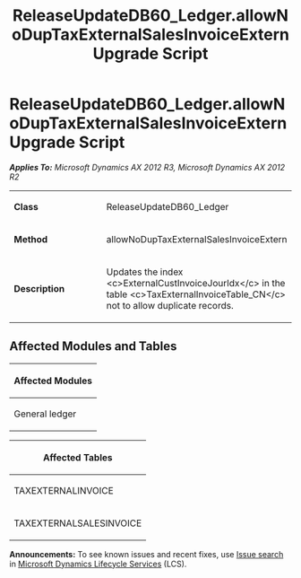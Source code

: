 ﻿---
title: ReleaseUpdateDB60_Ledger.allowNoDupTaxExternalSalesInvoiceExtern Upgrade Script
TOCTitle: ReleaseUpdateDB60_Ledger.allowNoDupTaxExternalSalesInvoiceExtern Upgrade Script
ms:assetid: 753928d6-3ae0-0db7-528e-ae6ae081780a
ms:mtpsurl: https://msdn.microsoft.com/en-us/library/JJ719288(v=AX.60)
ms:contentKeyID: 49709080
ms.date: 05/18/2015
mtps_version: v=AX.60
---

# ReleaseUpdateDB60\_Ledger.allowNoDupTaxExternalSalesInvoiceExtern Upgrade Script 


_**Applies To:** Microsoft Dynamics AX 2012 R3, Microsoft Dynamics AX 2012 R2_

<table>
<colgroup>
<col style="width: 50%" />
<col style="width: 50%" />
</colgroup>
<tbody>
<tr class="odd">
<td><p><strong>Class</strong></p></td>
<td><p>ReleaseUpdateDB60_Ledger</p></td>
</tr>
<tr class="even">
<td><p><strong>Method</strong></p></td>
<td><p>allowNoDupTaxExternalSalesInvoiceExtern</p></td>
</tr>
<tr class="odd">
<td><p><strong>Description</strong></p></td>
<td><p>Updates the index &lt;c&gt;ExternalCustInvoiceJourIdx&lt;/c&gt; in the table &lt;c&gt;TaxExternalInvoiceTable_CN&lt;/c&gt; not to allow duplicate records.</p></td>
</tr>
</tbody>
</table>


## Affected Modules and Tables

<table>
<colgroup>
<col style="width: 100%" />
</colgroup>
<thead>
<tr class="header">
<th><p>Affected Modules</p></th>
</tr>
</thead>
<tbody>
<tr class="odd">
<td><p>General ledger</p></td>
</tr>
</tbody>
</table>


<table>
<colgroup>
<col style="width: 100%" />
</colgroup>
<thead>
<tr class="header">
<th><p>Affected Tables</p></th>
</tr>
</thead>
<tbody>
<tr class="odd">
<td><p>TAXEXTERNALINVOICE</p></td>
</tr>
<tr class="even">
<td><p>TAXEXTERNALSALESINVOICE</p></td>
</tr>
</tbody>
</table>

  
**Announcements:** To see known issues and recent fixes, use [Issue search](http://go.microsoft.com/fwlink/?linkid=389258) in [Microsoft Dynamics Lifecycle Services](http://go.microsoft.com/fwlink/?linkid=306505) (LCS).

